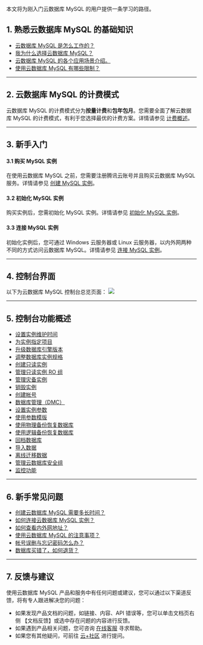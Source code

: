 本文将为刚入门云数据库 MySQL 的用户提供一条学习的路径。

## 1. 熟悉云数据库 MySQL 的基础知识
- [云数据库 MySQL 是怎么工作的？](https://cloud.tencent.com/document/product/236/5147)
- [我为什么选择云数据库 MySQL？](https://cloud.tencent.com/document/product/236/5148)
- [云数据库 MySQL 的各个应用场景介绍。](https://cloud.tencent.com/document/product/236/7256)
- [使用云数据库 MySQL 有哪些限制？](https://cloud.tencent.com/document/product/236/7259)

-----

## 2. 云数据库 MySQL 的计费模式
云数据库 MySQL 的计费模式分为**按量计费**和**包年包月**。您需要全面了解云数据库 MySQL 的计费模式，有利于您选择最优的计费方案。详情请参见 [计费概述](https://buy.cloud.tencent.com/price/cdb/overview)。

-----

## 3. 新手入门
#### 3.1 购买 MySQL 实例
在使用云数据库 MySQL 之前，您需要注册腾讯云账号并且购买云数据库 MySQL 服务。详情请参见 [创建 MySQL 实例](https://cloud.tencent.com/document/product/236/46433)。

#### 3.2 初始化 MySQL 实例
购买实例后，您需初始化 MySQL 实例。详情请参见 [初始化 MySQL 实例](https://cloud.tencent.com/document/product/236/3128)。

#### 3.3 连接 MySQL 实例
初始化实例后，您可通过 Windows 云服务器或 Linux 云服务器，以内外网两种不同的方式访问云数据库 MySQL。详情请参见 [连接 MySQL 实例](https://cloud.tencent.com/document/product/236/3130)。

-----

## 4. 控制台界面
以下为云数据库 MySQL 控制台总览页面：
![](https://main.qcloudimg.com/raw/149dbd4ff5a37cf878b3b477cf7e3fe7.png)

-----

## 5. 控制台功能概述
- [设置实例维护时间](https://cloud.tencent.com/document/product/236/10929)
- [为实例指定项目](https://cloud.tencent.com/document/product/236/8460)
- [升级数据库引擎版本](https://cloud.tencent.com/document/product/236/8126)
- [调整数据库实例规格](https://cloud.tencent.com/document/product/236/19707)
- [创建只读实例](https://cloud.tencent.com/document/product/236/7270)
- [管理只读实例 RO 组](https://cloud.tencent.com/document/product/236/11361)
- [管理灾备实例](https://cloud.tencent.com/document/product/236/7272)
- [销毁实例](https://cloud.tencent.com/document/product/236/30305)
- [创建帐号](https://cloud.tencent.com/document/product/236/35794)
- [数据库管理（DMC）](https://cloud.tencent.com/document/product/236/47811)
- [设置实例参数](https://cloud.tencent.com/document/product/236/42500)
- [使用参数模版](https://cloud.tencent.com/document/product/236/8461) 
- [使用物理备份恢复数据库](https://cloud.tencent.com/document/product/236/33363)
- [使用逻辑备份恢复数据库](https://cloud.tencent.com/document/product/236/33364)
- [回档数据库](https://cloud.tencent.com/document/product/236/7276)
- [导入数据](https://cloud.tencent.com/document/product/236/8463)
- [离线迁移数据](https://cloud.tencent.com/document/product/236/8464)
- [管理云数据库安全组](https://cloud.tencent.com/document/product/236/9537)
- [监控功能](https://cloud.tencent.com/document/product/236/8455)

-----

## 6. 新手常见问题
- [创建云数据库 MySQL 需要多长时间？](https://cloud.tencent.com/document/product/236/11274)
- [如何连接云数据库 MySQL 实例？](https://cloud.tencent.com/document/product/236/11278)
- [如何查看内外网地址？](https://cloud.tencent.com/document/product/236/11278)
- [使用云数据库 MySQL 的注意事项？](https://cloud.tencent.com/document/product/236/11268)
- [帐号误删与忘记密码怎么办？](https://cloud.tencent.com/document/product/236/11274)
- [数据库买错了，如何退货？](https://cloud.tencent.com/document/product/236/11274)


-----

## 7. 反馈与建议
使用云数据库 MySQL 产品和服务中有任何问题或建议，您可以通过以下渠道反馈，将有专人跟进解决您的问题：
- 如果发现产品文档的问题，如链接、内容、API 错误等，您可以单击文档页右侧 【文档反馈】或选中存在问题的内容进行反馈。
- 如果遇到产品相关问题，您可咨询 [在线客服](https://cloud.tencent.com/act/event/Online_service) 寻求帮助。
- 如果您有其他疑问，可前往 [云+社区](https://cloud.tencent.com/developer/tag/105) 进行提问。
